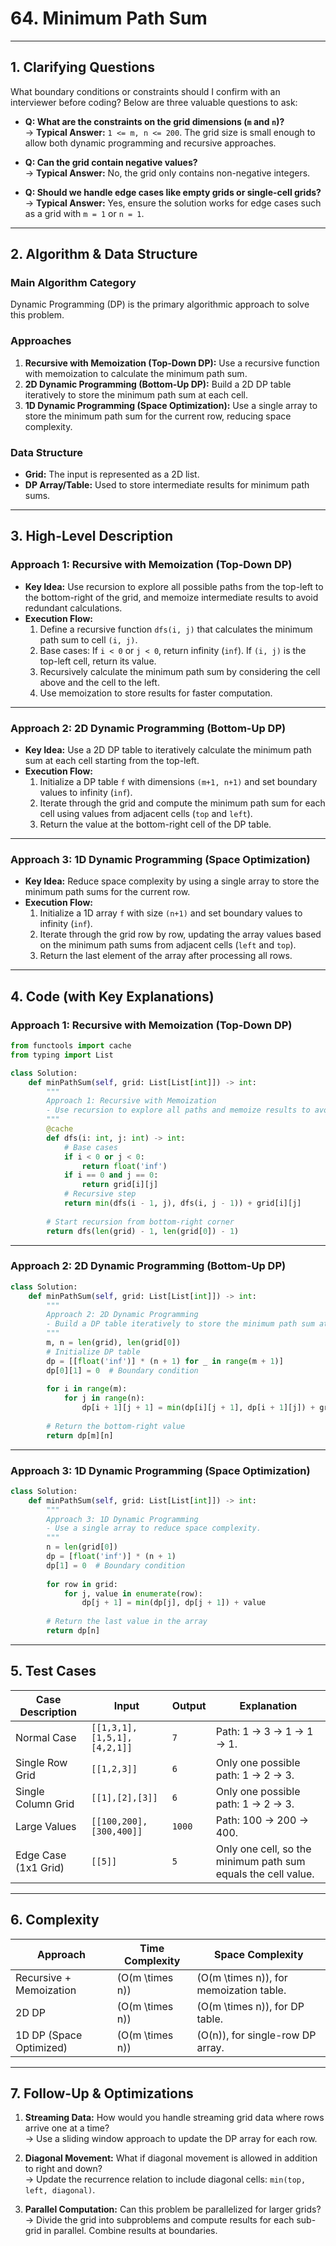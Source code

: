 # 64. Minimum Path Sum

---

## 1. Clarifying Questions

What boundary conditions or constraints should I confirm with an interviewer before coding? Below are three valuable questions to ask:

- **Q: What are the constraints on the grid dimensions (`m` and `n`)?**  
  → **Typical Answer:** `1 <= m, n <= 200`. The grid size is small enough to allow both dynamic programming and recursive approaches.

- **Q: Can the grid contain negative values?**  
  → **Typical Answer:** No, the grid only contains non-negative integers.

- **Q: Should we handle edge cases like empty grids or single-cell grids?**  
  → **Typical Answer:** Yes, ensure the solution works for edge cases such as a grid with `m = 1` or `n = 1`.

---

## 2. Algorithm & Data Structure

### Main Algorithm Category
Dynamic Programming (DP) is the primary algorithmic approach to solve this problem.

### Approaches
1. **Recursive with Memoization (Top-Down DP):** Use a recursive function with memoization to calculate the minimum path sum.  
2. **2D Dynamic Programming (Bottom-Up DP):** Build a 2D DP table iteratively to store the minimum path sum at each cell.  
3. **1D Dynamic Programming (Space Optimization):** Use a single array to store the minimum path sum for the current row, reducing space complexity.

### Data Structure
- **Grid:** The input is represented as a 2D list.  
- **DP Array/Table:** Used to store intermediate results for minimum path sums.  

---

## 3. High-Level Description

### Approach 1: Recursive with Memoization (Top-Down DP)
- **Key Idea:** Use recursion to explore all possible paths from the top-left to the bottom-right of the grid, and memoize intermediate results to avoid redundant calculations.  
- **Execution Flow:**  
    1. Define a recursive function `dfs(i, j)` that calculates the minimum path sum to cell `(i, j)`.  
    2. Base cases: If `i < 0` or `j < 0`, return infinity (`inf`). If `(i, j)` is the top-left cell, return its value.  
    3. Recursively calculate the minimum path sum by considering the cell above and the cell to the left.  
    4. Use memoization to store results for faster computation.  

---

### Approach 2: 2D Dynamic Programming (Bottom-Up DP)
- **Key Idea:** Use a 2D DP table to iteratively calculate the minimum path sum at each cell starting from the top-left.  
- **Execution Flow:**  
    1. Initialize a DP table `f` with dimensions `(m+1, n+1)` and set boundary values to infinity (`inf`).  
    2. Iterate through the grid and compute the minimum path sum for each cell using values from adjacent cells (`top` and `left`).  
    3. Return the value at the bottom-right cell of the DP table.  

---

### Approach 3: 1D Dynamic Programming (Space Optimization)
- **Key Idea:** Reduce space complexity by using a single array to store the minimum path sums for the current row.  
- **Execution Flow:**  
    1. Initialize a 1D array `f` with size `(n+1)` and set boundary values to infinity (`inf`).  
    2. Iterate through the grid row by row, updating the array values based on the minimum path sums from adjacent cells (`left` and `top`).  
    3. Return the last element of the array after processing all rows.  

---

## 4. Code (with Key Explanations)

### Approach 1: Recursive with Memoization (Top-Down DP)
```python
from functools import cache
from typing import List

class Solution:
    def minPathSum(self, grid: List[List[int]]) -> int:
        """
        Approach 1: Recursive with Memoization
        - Use recursion to explore all paths and memoize results to avoid redundant calculations.
        """
        @cache
        def dfs(i: int, j: int) -> int:
            # Base cases
            if i < 0 or j < 0:
                return float('inf')
            if i == 0 and j == 0:
                return grid[i][j]
            # Recursive step
            return min(dfs(i - 1, j), dfs(i, j - 1)) + grid[i][j]
        
        # Start recursion from bottom-right corner
        return dfs(len(grid) - 1, len(grid[0]) - 1)
```

---

### Approach 2: 2D Dynamic Programming (Bottom-Up DP)
```python
class Solution:
    def minPathSum(self, grid: List[List[int]]) -> int:
        """
        Approach 2: 2D Dynamic Programming
        - Build a DP table iteratively to store the minimum path sum at each cell.
        """
        m, n = len(grid), len(grid[0])
        # Initialize DP table
        dp = [[float('inf')] * (n + 1) for _ in range(m + 1)]
        dp[0][1] = 0  # Boundary condition
        
        for i in range(m):
            for j in range(n):
                dp[i + 1][j + 1] = min(dp[i][j + 1], dp[i + 1][j]) + grid[i][j]
        
        # Return the bottom-right value
        return dp[m][n]
```

---

### Approach 3: 1D Dynamic Programming (Space Optimization)
```python
class Solution:
    def minPathSum(self, grid: List[List[int]]) -> int:
        """
        Approach 3: 1D Dynamic Programming
        - Use a single array to reduce space complexity.
        """
        n = len(grid[0])
        dp = [float('inf')] * (n + 1)
        dp[1] = 0  # Boundary condition
        
        for row in grid:
            for j, value in enumerate(row):
                dp[j + 1] = min(dp[j], dp[j + 1]) + value
        
        # Return the last value in the array
        return dp[n]
```

---

## 5. Test Cases

| Case Description       | Input                            | Output | Explanation                                                                 |
|------------------------|----------------------------------|--------|-----------------------------------------------------------------------------|
| Normal Case            | `[[1,3,1],[1,5,1],[4,2,1]]`     | `7`    | Path: 1 → 3 → 1 → 1 → 1.                                                   |
| Single Row Grid        | `[[1,2,3]]`                     | `6`    | Only one possible path: 1 → 2 → 3.                                         |
| Single Column Grid     | `[[1],[2],[3]]`                 | `6`    | Only one possible path: 1 → 2 → 3.                                         |
| Large Values           | `[[100,200],[300,400]]`         | `1000` | Path: 100 → 200 → 400.                                                     |
| Edge Case (1x1 Grid)   | `[[5]]`                         | `5`    | Only one cell, so the minimum path sum equals the cell value.              |

---

## 6. Complexity

| Approach               | Time Complexity      | Space Complexity         |
|------------------------|----------------------|---------------------------|
| Recursive + Memoization| \(O(m \times n)\)   | \(O(m \times n)\), for memoization table. |
| 2D DP                  | \(O(m \times n)\)   | \(O(m \times n)\), for DP table.          |
| 1D DP (Space Optimized)| \(O(m \times n)\)   | \(O(n)\), for single-row DP array.        |

---

## 7. Follow-Up & Optimizations

1. **Streaming Data:** How would you handle streaming grid data where rows arrive one at a time?  
   → Use a sliding window approach to update the DP array for each row.

2. **Diagonal Movement:** What if diagonal movement is allowed in addition to right and down?  
   → Update the recurrence relation to include diagonal cells: `min(top, left, diagonal)`.

3. **Parallel Computation:** Can this problem be parallelized for larger grids?  
   → Divide the grid into subproblems and compute results for each sub-grid in parallel. Combine results at boundaries.